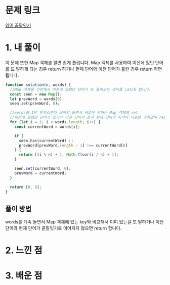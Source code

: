 # 문제 링크

[영어 끝말잇기](https://school.programmers.co.kr/learn/courses/30/lessons/12981)

# 1. 내 풀이

이 문제 또한 Map 객체를 알면 쉽게 풀립니다.
Map 객체를 사용하여 이전에 있던 단어를 또 말하게 되는 경우 return 하거나 현재 단어와 이전 단어가 틀린 경우 return 하면 됩니다.

```js
function solution(n, words) {
  //Map 객체를 선언해서 이전에 말했던 단어가 또 들어오는 경우를 catch 합니다.
  const seen = new Map();
  let prevWord = words[0];
  seen.set(prevWord, 0);

  //words를 1번 인덱스부터 끝까지 돌면서 새로운 단어는 Map 객체에 set
  //이전에 말했던 단어가 있거나 이전 단어의 끝과 현재 단어의 시작이 다르면 가차없이 return
  for (let i = 1; i < words.length; i++) {
    const currentWord = words[i];

    if (
      seen.has(currentWord) ||
      prevWord[prevWord.length - 1] !== currentWord[0]
    ) {
      return [(i % n) + 1, Math.floor(i / n) + 1];
    }

    seen.set(currentWord, 0);
    prevWord = currentWord;
  }

  return [0, 0];
}
```

## 풀이 방법

words를 계속 돌면서 Map 객체에 있는 key와 비교해서 이미 있는걸 또 말하거나 이전 단어와 현재 단어가 끝말잇기로 이어지지 않으면 return 합니다.

# 2. 느낀 점

# 3. 배운 점
